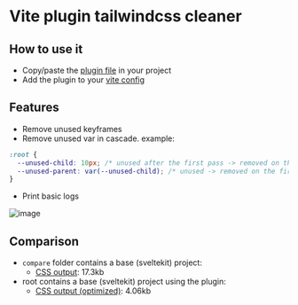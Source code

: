# Vite plugin tailwindcss cleaner

## How to use it
- Copy/paste the [plugin file](https://github.com/madmoizo/vite-plugin-tailwindcss-cleaner/blob/main/vite-plugin-tailwindcss-cleaner.ts) in your project
- Add the plugin to your [vite config](https://github.com/madmoizo/vite-plugin-tailwindcss-cleaner/blob/main/vite.config.ts)

## Features
- Remove unused keyframes
- Remove unused var in cascade. example:
```css
:root {
  --unused-child: 10px; /* unused after the first pass -> removed on the second pass */
  --unused-parent: var(--unused-child); /* unused -> removed on the first pass */
}
```
- Print basic logs

![image](https://github.com/user-attachments/assets/d80172cf-4998-42fe-87b5-0552c46aef32)

## Comparison
- `compare` folder contains a base (sveltekit) project:
  - [CSS output](https://github.com/madmoizo/vite-plugin-tailwindcss-cleaner/blob/main/compare/.svelte-kit/output/client/_app/immutable/assets/2.D6LpQ2Rr.css): 17.3kb
- root contains a base (sveltekit) project using the plugin:
  - [CSS output (optimized)](https://github.com/madmoizo/vite-plugin-tailwindcss-cleaner/blob/main/.svelte-kit/output/client/_app/immutable/assets/2.D6LpQ2Rr.css): 4.06kb
